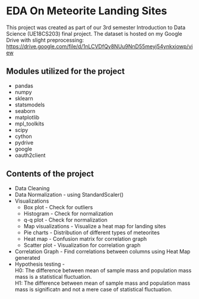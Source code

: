 # EDA On Meteorite Landing Sites  
This project was created as part of our 3rd semester Introduction to Data Science (UE18CS203) final project. The dataset is hosted on my Google Drive with slight preprocessing: https://drive.google.com/file/d/1nLCVDfQy8NUu9NnD55meyj54ynkxiowp/view  

## Modules utilized for the project  
* pandas
* numpy
* sklearn
* statsmodels
* seaborn
* matplotlib
* mpl_toolkits
* scipy
* cython
* pydrive
* google
* oauth2client

## Contents of the project
* Data Cleaning
* Data Normalization - using StandardScaler()
* Visualizations
  * Box plot - Check for outliers
  * Histogram - Check for normalization
  * q-q plot - Check for normalization
  * Map visualizations - Visualize a heat map for landing sites 
  * Pie charts - Distribution of different types of meteorites
  * Heat map - Confusion matrix for correlation graph
  * Scatter plot - Visualization for correlation graph
* Correlation Graph - Find correlations between columns using Heat Map generated
* Hypothesis testing -  
  H0: The difference between mean of sample mass and population mass mass is a statistical fluctuation.   
  H1: The difference between mean of sample mass and population mass mass is significatn and not a mere case of statistical fluctuation.   

